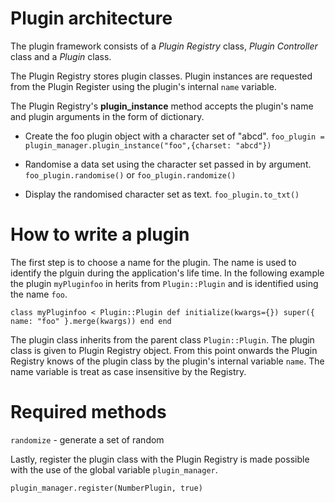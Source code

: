 Plugin architecture
===================

The plugin framework consists of a _Plugin Registry_ class, _Plugin
Controller_ class and a _Plugin_ class.

The Plugin Registry stores plugin classes.  Plugin instances are requested
from the Plugin Register using the plugin's internal `name` variable.

The Plugin Registry's **plugin_instance** method accepts the plugin's name
and plugin arguments in the form of dictionary.

* Create the foo plugin object with a character set of "abcd".
  `foo_plugin = plugin_manager.plugin_instance("foo",{charset: "abcd"})`

* Randomise a data set using the character set passed in by argument.
  `foo_plugin.randomise()` or `foo_plugin.randomize()`

* Display the randomised character set as text.
  `foo_plugin.to_txt()`



How to write a plugin
======================

The first step is to choose a name for the plugin.  The name is used to
identify the plguin during the application's life time.  In the following
example the plugin `myPluginfoo` in herits from `Plugin::Plugin` and
is identified using the name `foo`.

`class myPluginfoo < Plugin::Plugin
    def initialize(kwargs={})
        super({ name: "foo" }.merge(kwargs))
    end
end`

The plugin class inherits from the parent class `Plugin::Plugin`.
The plugin class is given to Plugin Registry object.  From this point
onwards the Plugin Registry knows of the plugin class by the plugin's
internal variable `name`.  The name variable is treat as case insensitive
by the Registry.


Required methods
================

`randomize` - generate a set of random

Lastly, register the plugin class with the Plugin Registry is made possible
with the use of the global variable `plugin_manager`.

`plugin_manager.register(NumberPlugin, true)`

